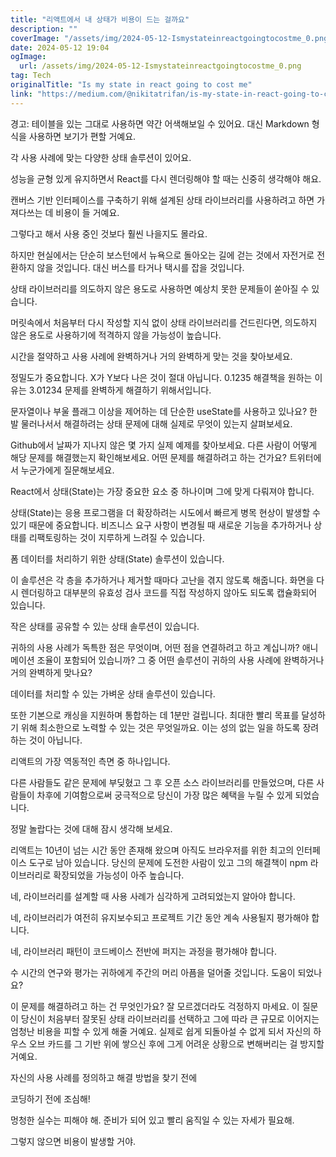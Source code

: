 ```yaml
---
title: "리액트에서 내 상태가 비용이 드는 걸까요"
description: ""
coverImage: "/assets/img/2024-05-12-Ismystateinreactgoingtocostme_0.png"
date: 2024-05-12 19:04
ogImage: 
  url: /assets/img/2024-05-12-Ismystateinreactgoingtocostme_0.png
tag: Tech
originalTitle: "Is my state in react going to cost me"
link: "https://medium.com/@nikitatrifan/is-my-state-in-react-going-to-cost-me-714fdd192ba7"
---
```



경고: 테이블을 있는 그대로 사용하면 약간 어색해보일 수 있어요. 대신 Markdown 형식을 사용하면 보기가 편할 거예요.



각 사용 사례에 맞는 다양한 상태 솔루션이 있어요.

성능을 균형 있게 유지하면서 React를 다시 렌더링해야 할 때는 신중히 생각해야 해요.

캔버스 기반 인터페이스를 구축하기 위해 설계된 상태 라이브러리를 사용하려고 하면 가져다쓰는 데 비용이 들 거예요.

그렇다고 해서 사용 중인 것보다 훨씬 나을지도 몰라요.



하지만 현실에서는 단순히 보스턴에서 뉴욕으로 돌아오는 길에 걷는 것에서 자전거로 전환하지 않을 것입니다. 대신 버스를 타거나 택시를 잡을 것입니다.

상태 라이브러리를 의도하지 않은 용도로 사용하면 예상치 못한 문제들이 쏟아질 수 있습니다.

머릿속에서 처음부터 다시 작성할 지식 없이 상태 라이브러리를 건드린다면, 의도하지 않은 용도로 사용하기에 적격하지 않을 가능성이 높습니다.

시간을 절약하고 사용 사례에 완벽하거나 거의 완벽하게 맞는 것을 찾아보세요.



정밀도가 중요합니다. X가 Y보다 나은 것이 절대 아닙니다. 0.1235 해결책을 원하는 이유는 3.01234 문제를 완벽하게 해결하기 위해서입니다.

문자열이나 부울 플래그 이상을 제어하는 데 단순한 useState를 사용하고 있나요? 한 발 물러나서서 해결하려는 상태 문제에 대해 실제로 무엇이 있는지 살펴보세요.

Github에서 날짜가 지나지 않은 몇 가지 실제 예제를 찾아보세요. 다른 사람이 어떻게 해당 문제를 해결했는지 확인해보세요. 어떤 문제를 해결하려고 하는 건가요? 트위터에서 누군가에게 질문해보세요.



React에서 상태(State)는 가장 중요한 요소 중 하나이며 그에 맞게 다뤄져야 합니다.

상태(State)는 응용 프로그램을 더 확장하려는 시도에서 빠르게 병목 현상이 발생할 수 있기 때문에 중요합니다. 비즈니스 요구 사항이 변경될 때 새로운 기능을 추가하거나 상태를 리팩토링하는 것이 지루하게 느려질 수 있습니다.

폼 데이터를 처리하기 위한 상태(State) 솔루션이 있습니다.

이 솔루션은 각 층을 추가하거나 제거할 때마다 고난을 겪지 않도록 해줍니다. 화면을 다시 렌더링하고 대부분의 유효성 검사 코드를 직접 작성하지 않아도 되도록 캡슐화되어 있습니다.



작은 상태를 공유할 수 있는 상태 솔루션이 있습니다.

귀하의 사용 사례가 독특한 점은 무엇이며, 어떤 점을 연결하려고 하고 계십니까? 애니메이션 조율이 포함되어 있습니까? 그 중 어떤 솔루션이 귀하의 사용 사례에 완벽하거나 거의 완벽하게 맞나요?

데이터를 처리할 수 있는 가벼운 상태 솔루션이 있습니다.

또한 기본으로 캐싱을 지원하며 통합하는 데 1분만 걸립니다. 최대한 빨리 목표를 달성하기 위해 최소한으로 노력할 수 있는 것은 무엇일까요. 이는 성의 없는 일을 하도록 장려하는 것이 아닙니다.



리액트의 가장 역동적인 측면 중 하나입니다.

다른 사람들도 같은 문제에 부딪혔고 그 후 오픈 소스 라이브러리를 만들었으며, 다른 사람들이 차후에 기여함으로써 궁극적으로 당신이 가장 많은 혜택을 누릴 수 있게 되었습니다.

정말 놀랍다는 것에 대해 잠시 생각해 보세요.

리액트는 10년이 넘는 시간 동안 존재해 왔으며 아직도 브라우저를 위한 최고의 인터페이스 도구로 남아 있습니다. 당신의 문제에 도전한 사람이 있고 그의 해결책이 npm 라이브러리로 확장되었을 가능성이 아주 높습니다.




네, 라이브러리를 설계할 때 사용 사례가 심각하게 고려되었는지 알아야 합니다.

네, 라이브러리가 여전히 유지보수되고 프로젝트 기간 동안 계속 사용될지 평가해야 합니다.

네, 라이브러리 패턴이 코드베이스 전반에 퍼지는 과정을 평가해야 합니다.

수 시간의 연구와 평가는 귀하에게 주간의 머리 아픔을 덜어줄 것입니다. 도움이 되었나요?



이 문제를 해결하려고 하는 건 무엇인가요?
잘 모르겠더라도 걱정하지 마세요. 이 질문이 당신이 처음부터 잘못된 상태 라이브러리를 선택하고 그에 따라 큰 규모로 이어지는 엄청난 비용을 피할 수 있게 해줄 거예요. 실제로 쉽게 되돌아설 수 없게 되서 자신의 하우스 오브 카드를 그 기반 위에 쌓으신 후에 그게 어려운 상황으로 변해버리는 걸 방지할 거예요.

자신의 사용 사례를 정의하고
해결 방법을 찾기 전에



코딩하기 전에 조심해! 

멍청한 실수는 피해야 해. 준비가 되어 있고 빨리 움직일 수 있는 자세가 필요해.

그렇지 않으면 비용이 발생할 거야.